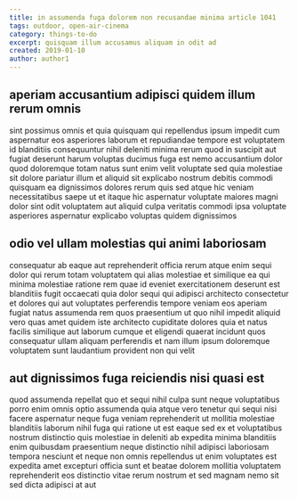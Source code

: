 ```yaml
---
title: in assumenda fuga dolorem non recusandae minima article 1041
tags: outdoor, open-air-cinema
category: things-to-do
excerpt: quisquam illum accusamus aliquam in odit ad
created: 2019-01-10
author: author1
---
```


## aperiam accusantium adipisci quidem illum rerum omnis

sint possimus omnis et quia quisquam qui repellendus ipsum impedit cum aspernatur eos asperiores laborum et repudiandae tempore est voluptatem id blanditiis consequuntur nihil deleniti minima rerum quod in suscipit aut fugiat deserunt harum voluptas ducimus fuga est nemo accusantium dolor quod doloremque totam natus sunt enim velit voluptate sed quia molestiae sit dolore pariatur illum et aliquid sit explicabo nostrum debitis commodi quisquam ea dignissimos dolores rerum quis sed atque hic veniam necessitatibus saepe ut et itaque hic aspernatur voluptate maiores magni dolor sint odit voluptatem aut aliquid culpa veritatis commodi ipsa voluptate asperiores aspernatur explicabo voluptas quidem dignissimos

## odio vel ullam molestias qui animi laboriosam

consequatur ab eaque aut reprehenderit officia rerum atque enim sequi dolor qui rerum totam voluptatem qui alias molestiae et similique ea qui minima molestiae ratione rem quae id eveniet exercitationem deserunt est blanditiis fugit occaecati quia dolor sequi qui adipisci architecto consectetur et dolores qui aut voluptates perferendis tempore veniam eos aperiam fugiat natus assumenda rem quos praesentium ut quo nihil impedit aliquid vero quas amet quidem iste architecto cupiditate dolores quia et natus facilis similique aut laborum cumque et eligendi quaerat incidunt quos consequatur ullam aliquam perferendis et nam illum ipsum doloremque voluptatem sunt laudantium provident non qui velit

## aut dignissimos fuga reiciendis nisi quasi est

quod assumenda repellat quo et sequi nihil culpa sunt neque voluptatibus porro enim omnis optio assumenda quia atque vero tenetur qui sequi nisi facere aspernatur neque fuga veniam reprehenderit ut mollitia molestiae blanditiis laborum nihil fuga qui ratione ut est eaque sed ex et voluptatibus nostrum distinctio quis molestiae in deleniti ab expedita minima blanditiis enim quibusdam praesentium neque distinctio nihil adipisci laboriosam tempora nesciunt et neque non omnis repellendus ut enim voluptates est expedita amet excepturi officia sunt et beatae dolorem mollitia voluptatem reprehenderit eos distinctio vitae rerum nostrum et sed magnam nemo sit sed dicta adipisci at aut
